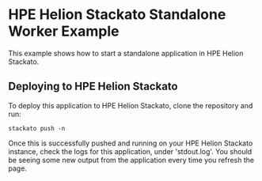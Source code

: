 HPE Helion Stackato Standalone Worker Example
==================================

This example shows how to start a standalone application in HPE Helion Stackato.

## Deploying to HPE Helion Stackato

To deploy this application to HPE Helion Stackato, clone the repository and run:

    stackato push -n

Once this is successfully pushed and running on your HPE Helion Stackato
instance, check the logs for this application, under 'stdout.log'.
You should be seeing some new output from the application every
time you refresh the page.
